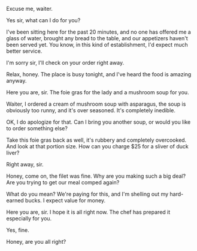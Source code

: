 Excuse me, waiter. 

Yes sir, what can I do for you? 

I've been sitting here for the past 20 minutes, 
and no one has offered me a glass of water, brought any bread to the table, 
and our appetizers haven't been served yet. 
You know, in this kind of establishment, I'd expect much better service.

I'm sorry sir, I'll check on your order right away. 

Relax, honey. The place is busy tonight, and I've heard the food is amazing anyway. 

Here you are, sir. The foie gras for the lady and a mushroom soup for you. 

Waiter, I ordered a cream of mushroom soup with asparagus, 
the soup is obviously too runny, and it's over seasoned. 
It's completely inedible. 

OK, I do apologize for that. 
Can I bring you another soup, or would you like to order something else? 

Take this foie gras back as well, it's rubbery and completely overcooked. 
And look at that portion size. 
How can you charge $25 for a sliver of duck liver? 

Right away, sir. 

Honey, come on, the filet was fine. 
Why are you making such a big deal? 
Are you trying to get our meal comped again? 

What do you mean? 
We're paying for this, and I'm shelling out my hard-earned bucks. 
I expect value for money. 

Here you are, sir. 
I hope it is all right now. 
The chef has prepared it especially for you. 

Yes, fine. 

Honey, are you all right?
